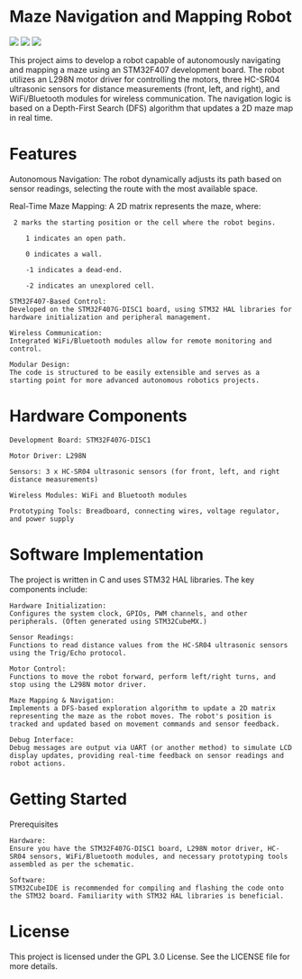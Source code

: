 # Maze Navigation and Mapping Robot

![](https://img.shields.io/badge/STM32F407G-8A2BE2) ![](https://img.shields.io/badge/C++-FFDD33) ![](https://img.shields.io/badge/STM32CUBE-F1)

This project aims to develop a robot capable of autonomously navigating and mapping a maze using an STM32F407 development board. The robot utilizes an L298N motor driver for controlling the motors, three HC-SR04 ultrasonic sensors for distance measurements (front, left, and right), and WiFi/Bluetooth modules for wireless communication. The navigation logic is based on a Depth-First Search (DFS) algorithm that updates a 2D maze map in real time.

# Features

  Autonomous Navigation:
   The robot dynamically adjusts its path based on sensor readings, selecting the route with the most available space.

   Real-Time Maze Mapping:
    A 2D matrix represents the maze, where:

     2 marks the starting position or the cell where the robot begins.

        1 indicates an open path.

        0 indicates a wall.

        -1 indicates a dead-end.

        -2 indicates an unexplored cell.

    STM32F407-Based Control:
    Developed on the STM32F407G-DISC1 board, using STM32 HAL libraries for hardware initialization and peripheral management.

    Wireless Communication:
    Integrated WiFi/Bluetooth modules allow for remote monitoring and control.

    Modular Design:
    The code is structured to be easily extensible and serves as a starting point for more advanced autonomous robotics projects.

# Hardware Components

    Development Board: STM32F407G-DISC1

    Motor Driver: L298N

    Sensors: 3 x HC-SR04 ultrasonic sensors (for front, left, and right distance measurements)

    Wireless Modules: WiFi and Bluetooth modules

    Prototyping Tools: Breadboard, connecting wires, voltage regulator, and power supply

# Software Implementation

The project is written in C and uses STM32 HAL libraries. The key components include:

    Hardware Initialization:
    Configures the system clock, GPIOs, PWM channels, and other peripherals. (Often generated using STM32CubeMX.)

    Sensor Readings:
    Functions to read distance values from the HC-SR04 ultrasonic sensors using the Trig/Echo protocol.

    Motor Control:
    Functions to move the robot forward, perform left/right turns, and stop using the L298N motor driver.

    Maze Mapping & Navigation:
    Implements a DFS-based exploration algorithm to update a 2D matrix representing the maze as the robot moves. The robot's position is tracked and updated based on movement commands and sensor feedback.

    Debug Interface:
    Debug messages are output via UART (or another method) to simulate LCD display updates, providing real-time feedback on sensor readings and robot actions.

# Getting Started
Prerequisites

    Hardware:
    Ensure you have the STM32F407G-DISC1 board, L298N motor driver, HC-SR04 sensors, WiFi/Bluetooth modules, and necessary prototyping tools assembled as per the schematic.

    Software:
    STM32CubeIDE is recommended for compiling and flashing the code onto the STM32 board. Familiarity with STM32 HAL libraries is beneficial.

# License

This project is licensed under the GPL 3.0 License. See the LICENSE file for more details.
